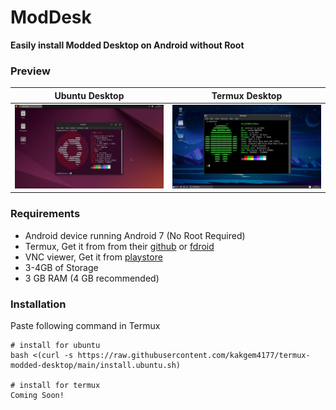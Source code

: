 # ModDesk
<b><p>Easily install Modded Desktop on Android without Root</p></b>

### Preview
|Ubuntu Desktop|Termux Desktop|
|--|--|
|![IMAGE](images/ubuntu1.png)|![IMAGE](images/termux.png)|

### Requirements
- Android device running Android 7 (No Root Required)
- Termux, Get it from from their <a href="https://github.com/termux/termux-app/releases/latest">github</a> or <a href="https://f-droid.org/en/packages/com.termux/">fdroid</a>
- VNC viewer, Get it from  <a href="https://play.google.com/store/apps/details?id=com.realvnc.viewer.android">playstore</a>
- 3-4GB of Storage
- 3 GB RAM (4 GB recommended)

### Installation
Paste following command in Termux
```
# install for ubuntu
bash <(curl -s https://raw.githubusercontent.com/kakgem4177/termux-modded-desktop/main/install.ubuntu.sh)

# install for termux
Coming Soon!
```
